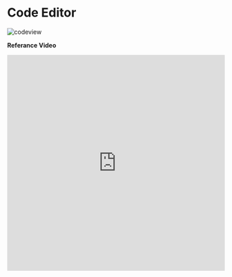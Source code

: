 # Code Editor 


![codeview](/img/codeview.png)

**Referance Video**

<iframe width="100%" height="500" src="https://www.youtube.com/embed/Ap_FnYMQD2Y?si=9WgylW-oredmStoh" title="YouTube video player" frameborder="0" allow="accelerometer; autoplay; clipboard-write; encrypted-media; gyroscope; picture-in-picture; web-share" referrerpolicy="strict-origin-when-cross-origin" allowfullscreen></iframe>